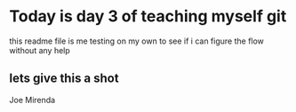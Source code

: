 # Today is day 3 of teaching myself git

this readme file is me testing on my own to see if i can figure the flow without any help

## lets give this a shot

Joe Mirenda